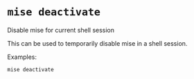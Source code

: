 # `mise deactivate`

Disable mise for current shell session

This can be used to temporarily disable mise in a shell session.

Examples:

    mise deactivate
